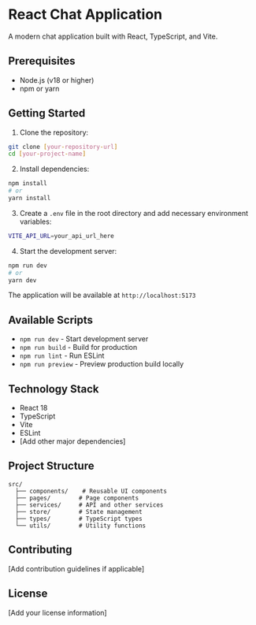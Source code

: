 # React Chat Application

A modern chat application built with React, TypeScript, and Vite.

## Prerequisites

- Node.js (v18 or higher)
- npm or yarn

## Getting Started

1. Clone the repository:

```bash
git clone [your-repository-url]
cd [your-project-name]
```

2. Install dependencies:

```bash
npm install
# or
yarn install
```

3. Create a `.env` file in the root directory and add necessary environment variables:

```bash
VITE_API_URL=your_api_url_here
```

4. Start the development server:

```bash
npm run dev
# or
yarn dev
```

The application will be available at `http://localhost:5173`

## Available Scripts

- `npm run dev` - Start development server
- `npm run build` - Build for production
- `npm run lint` - Run ESLint
- `npm run preview` - Preview production build locally

## Technology Stack

- React 18
- TypeScript
- Vite
- ESLint
- [Add other major dependencies]

## Project Structure

```
src/
  ├── components/    # Reusable UI components
  ├── pages/        # Page components
  ├── services/     # API and other services
  ├── store/        # State management
  ├── types/        # TypeScript types
  └── utils/        # Utility functions
```

## Contributing

[Add contribution guidelines if applicable]

## License

[Add your license information]
